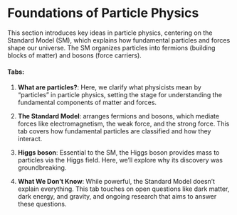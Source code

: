 # Foundations of Particle Physics

This section introduces key ideas in particle physics, centering on the Standard Model (SM), which explains how fundamental particles and forces shape our universe. The SM organizes particles into fermions (building blocks of matter) and bosons (force carriers).

#### Tabs:

1. **What are particles?**:  Here, we clarify what physicists mean by “particles” in particle physics, setting the stage for understanding the fundamental components of matter and forces.

2. **The Standard Model**: arranges fermions and bosons, which mediate forces like electromagnetism, the weak force, and the strong force. This tab covers how fundamental particles are classified and how they interact.

3. **Higgs boson**: Essential to the SM, the Higgs boson provides mass to particles via the Higgs field. Here, we’ll explore why its discovery was groundbreaking.

4. **What We Don’t Know**: While powerful, the Standard Model doesn’t explain everything. This tab touches on open questions like dark matter, dark energy, and gravity, and ongoing research that aims to answer these questions.